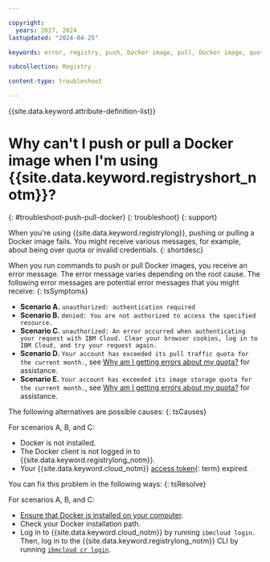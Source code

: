 ```yaml
---

copyright:
  years: 2017, 2024
lastupdated: "2024-04-25"

keywords: error, registry, push, Docker image, pull, Docker image, quota, pricing plan, pull traffic, storage quota

subcollection: Registry

content-type: troubleshoot

---
```


{{site.data.keyword.attribute-definition-list}}

# Why can't I push or pull a Docker image when I'm using {{site.data.keyword.registryshort_notm}}?
{: #troubleshoot-push-pull-docker}
{: troubleshoot}
{: support}

When you're using {{site.data.keyword.registrylong}}, pushing or pulling a Docker image fails. You might receive various messages, for example, about being over quota or invalid credentials.
{: shortdesc}

When you run commands to push or pull Docker images, you receive an error message. The error message varies depending on the root cause. The following error messages are potential error messages that you might receive:
{: tsSymptoms}

- **Scenario A.** `unauthorized: authentication required`
- **Scenario B.** `denied: You are not authorized to access the specified resource.`
- **Scenario C.** `unauthorized: An error occurred when authenticating your request with IBM Cloud. Clear your browser cookies, log in to IBM Cloud, and try your request again.`
- **Scenario D.** `Your account has exceeded its pull traffic quota for the current month.`, see [Why am I getting errors about my quota?](/docs/Registry?topic=Registry-troubleshoot-quota) for assistance.
- **Scenario E.** `Your account has exceeded its image storage quota for the current month.`, see [Why am I getting errors about my quota?](/docs/Registry?topic=Registry-troubleshoot-quota) for assistance.

The following alternatives are possible causes:
{: tsCauses}

For scenarios A, B, and C:

- Docker is not installed.
- The Docker client is not logged in to {{site.data.keyword.registrylong_notm}}.
- Your {{site.data.keyword.cloud_notm}} [access token](#x2113001){: term} expired.

You can fix this problem in the following ways:
{: tsResolve}

For scenarios A, B, and C:

- [Ensure that Docker is installed on your computer](/docs/Registry?topic=Registry-getting-started#gs_registry_cli_install).
- Check your Docker installation path.
- Log in to {{site.data.keyword.cloud_notm}} by running `ibmcloud login`. Then, log in to the {{site.data.keyword.registrylong_notm}} CLI by running [`ibmcloud cr login`](/docs/Registry?topic=Registry-containerregcli#bx_cr_login).
